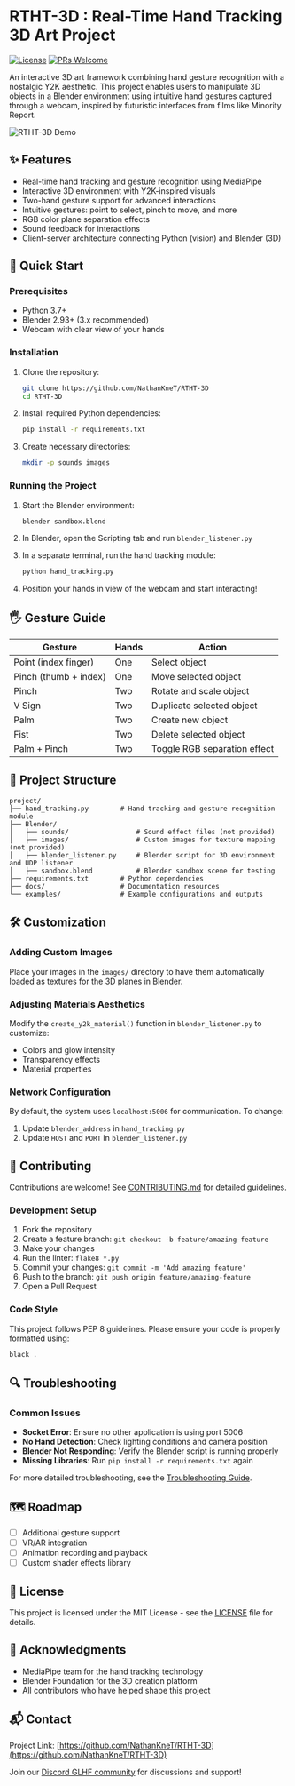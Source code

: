 # RTHT-3D : Real-Time Hand Tracking 3D Art Project

[![License](https://img.shields.io/badge/License-MIT-blue.svg)](LICENSE)
[![PRs Welcome](https://img.shields.io/badge/PRs-welcome-brightgreen.svg)](CONTRIBUTING.md)

An interactive 3D art framework combining hand gesture recognition with a nostalgic Y2K aesthetic. This project enables users to manipulate 3D objects in a Blender environment using intuitive hand gestures captured through a webcam, inspired by futuristic interfaces from films like Minority Report.

![RTHT-3D Demo](docs/gif/demo.gif)

## ✨ Features

- Real-time hand tracking and gesture recognition using MediaPipe
- Interactive 3D environment with Y2K-inspired visuals
- Two-hand gesture support for advanced interactions
- Intuitive gestures: point to select, pinch to move, and more
- RGB color plane separation effects
- Sound feedback for interactions
- Client-server architecture connecting Python (vision) and Blender (3D)

## 🚀 Quick Start

### Prerequisites

- Python 3.7+
- Blender 2.93+ (3.x recommended)
- Webcam with clear view of your hands

### Installation

1. Clone the repository:
   ```bash
   git clone https://github.com/NathanKneT/RTHT-3D
   cd RTHT-3D
   ```

2. Install required Python dependencies:
   ```bash
   pip install -r requirements.txt
   ```

3. Create necessary directories:
   ```bash
   mkdir -p sounds images
   ```

### Running the Project

1. Start the Blender environment:
   ```bash
   blender sandbox.blend
   ```

2. In Blender, open the Scripting tab and run `blender_listener.py`

3. In a separate terminal, run the hand tracking module:
   ```bash
   python hand_tracking.py
   ```

4. Position your hands in view of the webcam and start interacting!

## 🖐️ Gesture Guide

| Gesture | Hands | Action |
|---------|-------|--------|
| Point (index finger) | One | Select object |
| Pinch (thumb + index) | One | Move selected object |
| Pinch | Two | Rotate and scale object |
| V Sign | Two | Duplicate selected object |
| Palm | Two | Create new object |
| Fist | Two | Delete selected object |
| Palm + Pinch | Two | Toggle RGB separation effect |

## 🧩 Project Structure

```
project/
├── hand_tracking.py        # Hand tracking and gesture recognition module
├── Blender/
│   ├── sounds/                 # Sound effect files (not provided)
│   ├── images/                 # Custom images for texture mapping (not provided)
│   ├── blender_listener.py     # Blender script for 3D environment and UDP listener
│   ├── sandbox.blend           # Blender sandbox scene for testing
├── requirements.txt        # Python dependencies
├── docs/                   # Documentation resources
└── examples/               # Example configurations and outputs
```

## 🛠️ Customization

### Adding Custom Images

Place your images in the `images/` directory to have them automatically loaded as textures for the 3D planes in Blender.

### Adjusting Materials Aesthetics

Modify the `create_y2k_material()` function in `blender_listener.py` to customize:
- Colors and glow intensity
- Transparency effects
- Material properties

### Network Configuration

By default, the system uses `localhost:5006` for communication. To change:
1. Update `blender_address` in `hand_tracking.py`
2. Update `HOST` and `PORT` in `blender_listener.py`

## 🤝 Contributing

Contributions are welcome! See [CONTRIBUTING.md](CONTRIBUTING.md) for detailed guidelines.

### Development Setup

1. Fork the repository
2. Create a feature branch: `git checkout -b feature/amazing-feature`
3. Make your changes
4. Run the linter: `flake8 *.py`
5. Commit your changes: `git commit -m 'Add amazing feature'`
6. Push to the branch: `git push origin feature/amazing-feature`
7. Open a Pull Request

### Code Style

This project follows PEP 8 guidelines. Please ensure your code is properly formatted using:
```bash
black .
```

## 🔍 Troubleshooting

### Common Issues

- **Socket Error**: Ensure no other application is using port 5006
- **No Hand Detection**: Check lighting conditions and camera position
- **Blender Not Responding**: Verify the Blender script is running properly
- **Missing Libraries**: Run `pip install -r requirements.txt` again

For more detailed troubleshooting, see the [Troubleshooting Guide](docs/troubleshooting.md).

## 🗺️ Roadmap

- [ ] Additional gesture support
- [ ] VR/AR integration
- [ ] Animation recording and playback
- [ ] Custom shader effects library

## 📜 License

This project is licensed under the MIT License - see the [LICENSE](LICENSE) file for details.

## 🙏 Acknowledgments

- MediaPipe team for the hand tracking technology
- Blender Foundation for the 3D creation platform
- All contributors who have helped shape this project

## 📬 Contact

Project Link: [https://github.com/NathanKneT/RTHT-3D](https://github.com/NathanKneT/RTHT-3D)

Join our [Discord GLHF community](https://discord.gg/example) for discussions and support!
